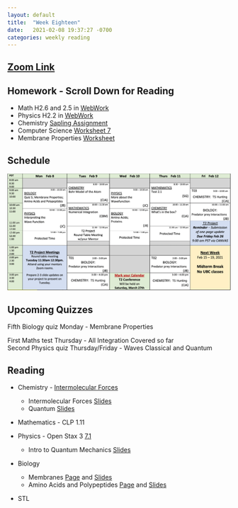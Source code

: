 ```yaml
---
layout: default
title:  "Week Eighteen"
date:   2021-02-08 19:37:27 -0700
categories: weekly reading
---
```

## [Zoom Link](https://ubc.zoom.us/j/69489092134?pwd=ZTRxOFNmRmNVT3NpWVhmV0VDTEpyUT09)

## Homework - Scroll Down for Reading
- Math H2.6 and 2.5 in [WebWork](https://webwork.elearning.ubc.ca/webwork2/2020W1-2_SCIE_010_001/)
- Physics H2.2 in [WebWork](https://webwork.elearning.ubc.ca/webwork2/2020W1-2_SCIE_010_001/)
- Chemistry [Sapling Assignment](https://canvas.ubc.ca/courses/62920/assignments/826652?module_item_id=2896149)
- Computer Science [Worksheet 7](https://canvas.ubc.ca/courses/62922/files/12682889?wrap=1)
- Membrane Properties [Worksheet](https://canvas.ubc.ca/courses/62806/files/12284566?wrap=1)


## Schedule

![Week Eighteen Schedule](/assets/w18schedule.png)

## Upcoming Quizzes

Fifth Biology quiz Monday - Membrane Properties    
<!-- Third Maths quiz Tuesday - Areas and Integration by Parts     -->
First Maths test Thursday - All Integration Covered so far     
Second Physics quiz Thursday/Friday - Waves Classical and Quantum    
<!-- First Chemistry quiz Thursday/Friday - Kinetics    -->

## Reading

- Chemistry - [Intermolecular Forces](https://canvas.ubc.ca/courses/62920/modules/items/2875691)
    - Intermolecular Forces [Slides](https://canvas.ubc.ca/courses/62920/files/12535229?wrap=1)
    - Quantum [Slides](https://canvas.ubc.ca/courses/62920/files/12882773?wrap=1)

	
- Mathematics - <!-- 7 on [Active Calculus](https://activecalculus.org/) and -->CLP 1.11


- Physics - <!--[Waves on WebWork](https://webwork.elearning.ubc.ca/webwork2/2020W1-2_SCIE_010_001/) -->Open Stax 3 [7.1](https://openstax.org/books/university-physics-volume-3/pages/7-1-wave-functions)<!-- Vol. 1 Ch. 16, 18, Vol. 3 Ch. 3.1 and 3.2 -->
    - Intro to Quantum Mechanics [Slides](https://canvas.ubc.ca/courses/62922/files/12771338?wrap=1)


- Biology 
    - Membranes [Page](https://canvas.ubc.ca/courses/62806/pages/membranes-general-properties?module_item_id=1883061) and
     [Slides](https://canvas.ubc.ca/courses/62806/files/8410618/download?wrap=1)
    - Amino Acids and Polypeptides [Page](https://canvas.ubc.ca/courses/62806/pages/amino-acids-and-polypeptides?module_item_id=1883062) and [Slides](https://canvas.ubc.ca/courses/62806/files/8415109/download?wrap=1)


- STL